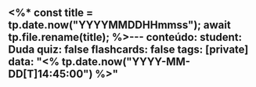 <%*
const title = tp.date.now("YYYYMMDDHHmmss");
await tp.file.rename(title);
%>---
conteúdo: 
student: Duda
quiz: false
flashcards: false
tags: [private]
data: "<% tp.date.now("YYYY-MM-DD[T]14:45:00") %>"
---
